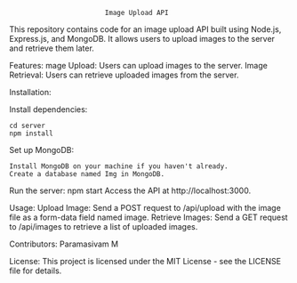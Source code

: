 							Image Upload API


This repository contains code for an image upload API built using Node.js, Express.js, and MongoDB. It allows users to upload images to the server and retrieve them later.

Features:
	mage Upload: Users can upload images to the server.
	Image Retrieval: Users can retrieve uploaded images from the server.




Installation:

Install dependencies:

	cd server
	npm install


Set up MongoDB:

	Install MongoDB on your machine if you haven't already.
	Create a database named Img in MongoDB.

Run the server:
	npm start
	Access the API at http://localhost:3000.

Usage:
	Upload Image: Send a POST request to /api/upload with the image file as a form-data field named image.
	Retrieve Images: Send a GET request to /api/images to retrieve a list of uploaded images.

Contributors:
      Paramasivam M

License:
	This project is licensed under the MIT License - see the LICENSE file for details.
